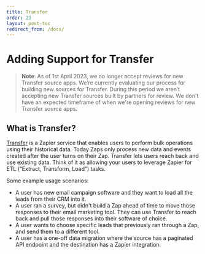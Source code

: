 ```yaml
---
title: Transfer
order: 23
layout: post-toc
redirect_from: /docs/
---
```


# Adding Support for Transfer

> **Note**: As of 1st April 2023, we no longer accept reviews for new Transfer source apps. We’re currently evaluating our process for building new sources for Transfer. During this period we aren’t accepting new Transfer sources built by partners for review. We don't have an expected timeframe of when we're opening reviews for new Transfer source apps.

## What is Transfer?

[Transfer](https://transfer.zapier.com/) is a Zapier service that enables users to perform bulk operations using their historical data. Today Zaps only process new data and events created after the user turns on their Zap. Transfer lets users reach back and use existing data. Think of it as allowing your users to leverage Zapier for ETL (“Extract, Transform, Load”) tasks.

Some example usage scenarios:

- A user has new email campaign software and they want to load all the leads from their CRM into it.
- A user ran a survey, but didn't build a Zap ahead of time to move those responses to their email marketing tool. They can use Transfer to reach back and pull those responses into their software of choice.
- A user wants to choose specific leads that previously ran through a Zap, and send them to a different tool.
- A user has a one-off data migration where the source has a paginated API endpoint and the destination has a Zapier integration.